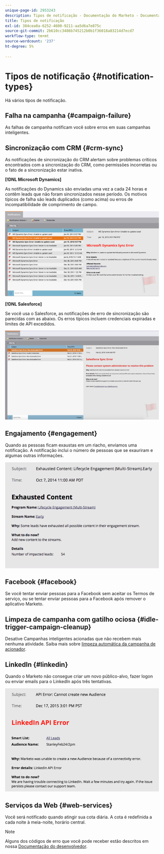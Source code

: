 ```yaml
---
unique-page-id: 2953243
description: Tipos de notificação - Documentação do Marketo - Documentação do produto
title: Tipos de notificação
exl-id: 384cea0a-6252-4600-9211-aa5d6a7e875c
source-git-commit: 2b610cc3486b745212b0b1f36018a83214d7ecd7
workflow-type: tm+mt
source-wordcount: '237'
ht-degree: 5%

---
```


# Tipos de notificação {#notification-types}

Há vários tipos de notificação.

## Falha na campanha  {#campaign-failure}

As falhas de campanha notificam você sobre erros em suas campanhas inteligentes.

## Sincronização com CRM {#crm-sync}

As notificações de sincronização do CRM alertam sobre problemas críticos encontrados com a sincronização do CRM, como permissões incorretas ou o fato de a sincronização estar inativa.

**[!DNL Microsoft Dynamics]**

As notificações do Dynamics são enviadas uma vez a cada 24 horas e contêm leads que não foram sincronizados nesse período. Os motivos típicos de falha são leads duplicados (como acima) ou erros de incompatibilidade de comprimento de campo.

![](assets/image2016-1-20-11-3a19-3a58.png)

**[!DNL Salesforce]**

Se você usa o Salesforce, as notificações de erro de sincronização são parecidas com as abaixo. Os erros típicos incluem credenciais expiradas e limites de API excedidos.

![](assets/salesforcesyncerror.png)

## Engajamento {#engagement}

Quando as pessoas ficam exaustas em um riacho, enviamos uma notificação. A notificação inclui o número de pessoas que se exauriram e algumas outras informações.

![](assets/image2014-10-14-10-3a57-3a9.png)

## Facebook {#facebook}

Se você tentar enviar pessoas para a Facebook sem aceitar os Termos de serviço, ou se tentar enviar pessoas para a Facebook após remover o aplicativo Marketo.

## Limpeza de campanha com gatilho ociosa {#idle-trigger-campaign-cleanup}

Desative Campanhas inteligentes acionadas que não recebem mais nenhuma atividade. Saiba mais sobre [limpeza automática da campanha de acionador](/help/marketo/product-docs/core-marketo-concepts/smart-campaigns/using-smart-campaigns/automatic-trigger-campaign-cleanup.md).

## LinkedIn {#linkedin}

Quando o Marketo não consegue criar um novo público-alvo, fazer logon ou enviar emails para o LinkedIn após três tentativas.

![](assets/linkedin.png)

## Serviços da Web {#web-services}

Você será notificado quando atingir sua cota diária. A cota é redefinida a cada noite à meia-noite, horário central.

>[!NOTE]
>
>Alguns dos códigos de erro que você pode receber estão descritos em nossa [Documentação do desenvolvedor](https://experienceleague.adobe.com/pt-br/docs/marketo-developer/marketo/rest/error-codes).
